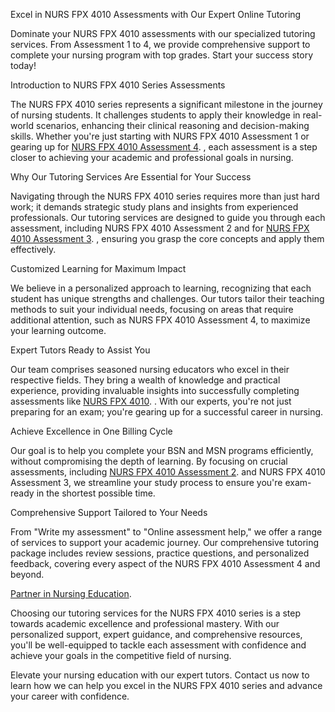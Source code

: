 Excel in NURS FPX 4010 Assessments with Our Expert Online Tutoring


Dominate your NURS FPX 4010 assessments with our specialized tutoring services. From Assessment 1 to 4, we provide comprehensive support to complete your nursing program with top grades. Start your success story today!


Introduction to NURS FPX 4010 Series Assessments

The NURS FPX 4010 series represents a significant milestone in the journey of nursing students. It challenges students to apply their knowledge in real-world scenarios, enhancing their clinical reasoning and decision-making skills. Whether you're just starting with NURS FPX 4010 Assessment 1 or gearing up for <a href=https://www.etutors.us/assessment-4-stakeholder-presentation/> NURS FPX 4010 Assessment 4</a>. , each assessment is a step closer to achieving your academic and professional goals in nursing.


Why Our Tutoring Services Are Essential for Your Success

Navigating through the NURS FPX 4010 series requires more than just hard work; it demands strategic study plans and insights from experienced professionals. Our tutoring services are designed to guide you through each assessment, including NURS FPX 4010 Assessment 2 and for <a href=https://www.etutors.us/nurs-fpx4010-assessment-3/>NURS FPX 4010 Assessment 3</a>. , ensuring you grasp the core concepts and apply them effectively.


Customized Learning for Maximum Impact

We believe in a personalized approach to learning, recognizing that each student has unique strengths and challenges. Our tutors tailor their teaching methods to suit your individual needs, focusing on areas that require additional attention, such as NURS FPX 4010 Assessment 4, to maximize your learning outcome.


Expert Tutors Ready to Assist You

Our team comprises seasoned nursing educators who excel in their respective fields. They bring a wealth of knowledge and practical experience, providing invaluable insights into successfully completing assessments like <a href=https://www.etutors.us/nurs-fpx4010-assessment-1-collaboration/>NURS FPX 4010</a>. . With our experts, you're not just preparing for an exam; you're gearing up for a successful career in nursing.


Achieve Excellence in One Billing Cycle

Our goal is to help you complete your BSN and MSN programs efficiently, without compromising the depth of learning. By focusing on crucial assessments, including <a href=https://www.etutors.us/nurs-fpx-4010-assessment-2//>NURS FPX 4010 Assessment 2</a>. and NURS FPX 4010 Assessment 3, we streamline your study process to ensure you're exam-ready in the shortest possible time.


Comprehensive Support Tailored to Your Needs

From "Write my assessment" to "Online assessment help," we offer a range of services to support your academic journey. Our comprehensive tutoring package includes review sessions, practice questions, and personalized feedback, covering every aspect of the NURS FPX 4010 Assessment 4 and beyond.

<a href=https://www.etutors.us/nurs-fpx-4010/>Partner in Nursing Education</a>.  

Choosing our tutoring services for the NURS FPX 4010 series is a step towards academic excellence and professional mastery. With our personalized support, expert guidance, and comprehensive resources, you'll be well-equipped to tackle each assessment with confidence and achieve your goals in the competitive field of nursing.


Elevate your nursing education with our expert tutors. Contact us now to learn how we can help you excel in the NURS FPX 4010 series and advance your career with confidence.

